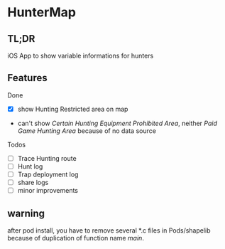 # HunterMap
## TL;DR
iOS App to show variable informations for hunters

## Features
Done
- [x] show Hunting Restricted area on map
* can't show _Certain Hunting Equipment Prohibited Area_, neither _Paid Game Hunting Area_ because of no data source

Todos
- [ ] Trace Hunting route
- [ ] Hunt log
- [ ] Trap deployment log
- [ ] share logs
- [ ] minor improvements

## warning
after pod install, you have to remove several *.c files in Pods/shapelib because of duplication of function name _main_.
